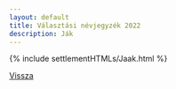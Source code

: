 ```yaml
---
layout: default
title: Választási névjegyzék 2022
description: Ják
---
```


{% include settlementHTMLs/Jaak.html %}

[Vissza](./)